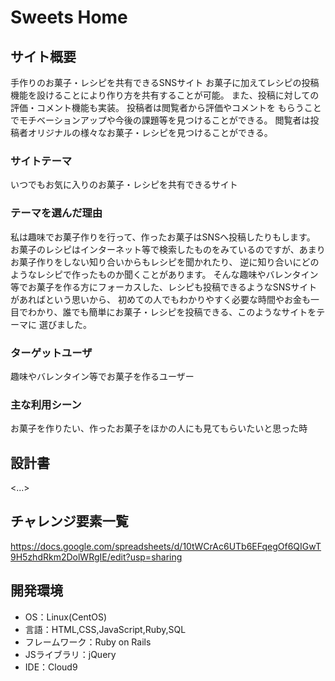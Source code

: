 # Sweets Home

## サイト概要
手作りのお菓子・レシピを共有できるSNSサイト
お菓子に加えてレシピの投稿機能を設けることにより作り方を共有することが可能。
また、投稿に対しての評価・コメント機能も実装。
投稿者は閲覧者から評価やコメントを
もらうことでモチベーションアップや今後の課題等を見つけることができる。
閲覧者は投稿者オリジナルの様々なお菓子・レシピを見つけることができる。

### サイトテーマ
いつでもお気に入りのお菓子・レシピを共有できるサイト

### テーマを選んだ理由
私は趣味でお菓子作りを行って、作ったお菓子はSNSへ投稿したりもします。
お菓子のレシピはインターネット等で検索したものをみているのですが、あまりお菓子作りをしない知り合いからもレシピを聞かれたり、
逆に知り合いにどのようなレシピで作ったものか聞くことがあります。
そんな趣味やバレンタイン等でお菓子を作る方にフォーカスした、レシピも投稿できるようなSNSサイトがあればという思いから、
初めての人でもわかりやすく必要な時間やお金も一目でわかり、誰でも簡単にお菓子・レシピを投稿できる、このようなサイトをテーマに
選びました。



### ターゲットユーザ
趣味やバレンタイン等でお菓子を作るユーザー

### 主な利用シーン
お菓子を作りたい、作ったお菓子をほかの人にも見てもらいたいと思った時

## 設計書
<...>

## チャレンジ要素一覧
https://docs.google.com/spreadsheets/d/10tWCrAc6UTb6EFqegOf6QIGwT9H5zhdRkm2DolWRgIE/edit?usp=sharing

## 開発環境
- OS：Linux(CentOS)
- 言語：HTML,CSS,JavaScript,Ruby,SQL
- フレームワーク：Ruby on Rails
- JSライブラリ：jQuery
- IDE：Cloud9
